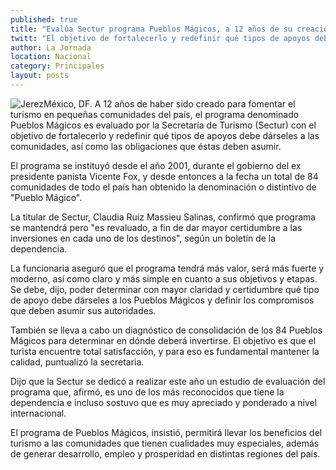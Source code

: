 ```yaml
---
published: true
title: "Evalúa Sectur programa Pueblos Mágicos, a 12 años de su creación"
twitt: "El objetivo de fortalecerlo y redefinir qué tipos de apoyos debe dárseles a las comunidades, así como las obligaciones que éstas deben asumir, indicó"
author: La Jornada
location: Nacional
category: Principales
layout: posts
---
```


![Jerez](http://i.imgur.com/3B5aoPim.jpg)México, DF. A 12 años de haber sido creado para fomentar el turismo en pequeñas comunidades del país, el programa denominado Pueblos Mágicos es evaluado por la Secretaría de Turismo (Sectur) con el objetivo de fortalecerlo y redefinir qué tipos de apoyos debe dárseles a las comunidades, así como las obligaciones que éstas deben asumir.

El programa se instituyó desde el año 2001, durante el gobierno del ex presidente panista Vicente Fox, y desde entonces a la fecha un total de 84 comunidades de todo el país han obtenido la denominación o distintivo de "Pueblo Mágico".

La titular de Sectur, Claudia Ruiz Massieu Salinas, confirmó que programa se mantendrá pero "es revaluado, a fin de dar mayor certidumbre a las inversiones en cada uno de los destinos", según un boletín de la dependencia.

La funcionaria aseguró que el programa tendrá más valor, será más fuerte y moderno, así como claro y más simple en cuanto a sus objetivos y etapas. Se debe, dijo, poder determinar con mayor claridad y certidumbre qué tipo de apoyo debe dárseles a los Pueblos Mágicos y definir los compromisos que deben asumir sus autoridades.

También se lleva a cabo un diagnóstico de consolidación de los 84 Pueblos Mágicos para determinar en dónde deberá invertirse. El objetivo es que el turista encuentre total satisfacción, y para eso es fundamental mantener la calidad, puntualizó la secretaria.

Dijo que la Sectur se dedicó a realizar este año un estudio de evaluación del programa que, afirmó, es uno de los más reconocidos que tiene la dependencia e incluso sostuvo que es muy apreciado y ponderado a nivel internacional.

El programa de Pueblos Mágicos, insistió, permitirá llevar los beneficios del turismo a las comunidades que tienen cualidades muy especiales, además de generar desarrollo, empleo y prosperidad en distintas regiones del país.
